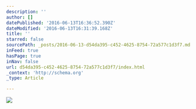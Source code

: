 ```yaml
---
description: ''
author: []
datePublished: '2016-06-13T16:36:52.390Z'
dateModified: '2016-06-13T16:31:39.168Z'
title: ''
starred: false
sourcePath: _posts/2016-06-13-d54da395-c452-4625-8754-72a577c1d3f7.md
inFeed: true
hasPage: true
inNav: false
url: d54da395-c452-4625-8754-72a577c1d3f7/index.html
_context: 'http://schema.org'
_type: Article

---
```

![](https://the-grid-user-content.s3-us-west-2.amazonaws.com/a3ebc3b7-bad4-4420-93ea-0ad80e4caae9.jpg)
